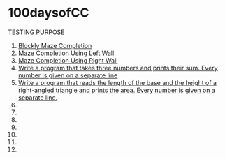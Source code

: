 # 100daysofCC
TESTING PURPOSE

1. [Blockly Maze Completion](0.1Level10.md)
2. [Maze Completion Using Left Wall](0.3HugLeft.md)
3. [Maze Completion Using Right Wall](0.3HugRight.md)
4. [Write a program that takes three numbers and prints their sum. Every number is given on a separate line](1.1Sum.md)
5. [Write a program that reads the length of the base and the height of a right-angled triangle and prints the area. Every number is given on a separate line.](1.2Area.md) 
6. []()
7. []()
8. []()
9. []()
10. []()
11. []()
12. []()
